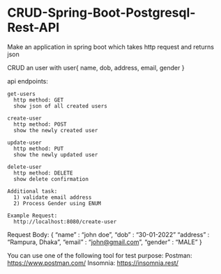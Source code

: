 # CRUD-Spring-Boot-Postgresql-Rest-API

Make an application in spring boot which takes http request and returns json
  
  CRUD an user with
    user{
      name,
      dob,
      address,
      email,
      gender
    }
    
  api endpoints:
    
    get-users
      http method: GET
      show json of all created users

    create-user
      http method: POST
      show the newly created user
      
    update-user
      http method: PUT
      show the newly updated user
      
    delete-user
      http method: DELETE
      show delete confirmation

    Additional task:
      1) validate email address
      2) Process Gender using ENUM
      
    Example Request:
      http://localhost:8080/create-user

Request Body:
  {
    “name” : “john doe”,
    “dob” : “30-01-2022”
    “address” : “Rampura, Dhaka”,
    “email” : “john@gmail.com”,
    “gender” : “MALE”
  }

You can use one of the following tool for test purpose:
    Postman: https://www.postman.com/
    Insomnia: https://insomnia.rest/
